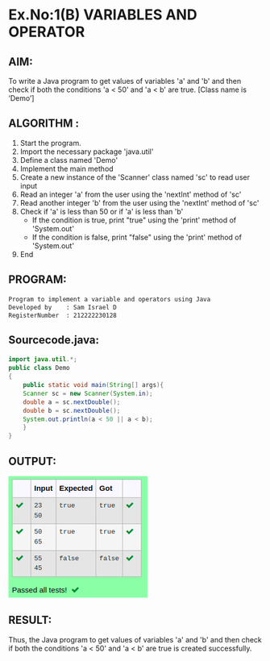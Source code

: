 # Ex.No:1(B) VARIABLES AND OPERATOR

## AIM:
To write a Java program to get values of variables 'a' and 'b' and then check if both the conditions 'a < 50' and 'a < b' are true. [Class name is ‘Demo’]

## ALGORITHM :
1.	Start the program.
2.	Import the necessary package 'java.util'
3.	Define a class named 'Demo'
4.	Implement the main method
5.	Create a new instance of the 'Scanner' class named 'sc' to read user input
6.	Read an integer 'a' from the user using the 'nextInt' method of 'sc'
7.	Read another integer 'b' from the user using the 'nextInt' method of 'sc'
8.	Check if 'a' is less than 50 or if 'a' is less than 'b'
    -	If the condition is true, print "true" using the 'print' method of 'System.out' 
    -	If the condition is false, print "false" using the 'print' method of 'System.out'
9.	End





## PROGRAM:
 ```
Program to implement a variable and operators using Java
Developed by    : Sam Israel D 
RegisterNumber  : 212222230128
```

## Sourcecode.java:

```java
import java.util.*;
public class Demo
{
    public static void main(String[] args){
    Scanner sc = new Scanner(System.in);
    double a = sc.nextDouble();
    double b = sc.nextDouble();
    System.out.println(a < 50 || a < b);
    }
}
```





## OUTPUT:

![image](./output.png)

## RESULT:
Thus, the Java program to get values of variables 'a' and 'b' and then check if both the conditions 'a < 50' and 'a < b' are true is created successfully.

